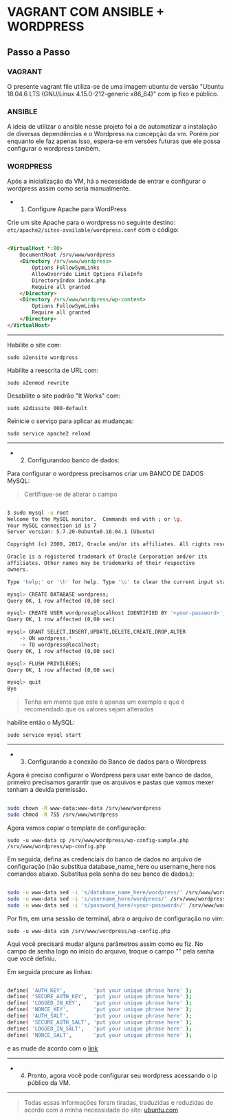 # VAGRANT COM ANSIBLE + WORDPRESS

## Passo a Passo

### VAGRANT

O presente vagrant file utiliza-se de uma imagem ubuntu de versão "Ubuntu 18.04.6 LTS (GNU/Linux 4.15.0-212-generic x86_64)" com ip fixo e público.

### ANSIBLE

A ideia de utilizar o ansible nesse projeto foi a de automatizar a instalação de diversas dependências e o Wordpress na concepção da vm. Porém por enquanto ele faz apenas isso, espera-se em versões futuras que ele possa configurar o wordpress também.

### WORDPRESS

Após a inicialização da VM, há a necessidade de entrar e configurar o wordpress assim como seria manualmente.

- 1. Configure Apache para WordPress

Crie um site Apache para o wordpress no seguinte destino: `etc/apache2/sites-available/wordpress.conf` com o código:

```HTML

<VirtualHost *:80>
    DocumentRoot /srv/www/wordpress
    <Directory /srv/www/wordpress>
        Options FollowSymLinks
        AllowOverride Limit Options FileInfo
        DirectoryIndex index.php
        Require all granted
    </Directory>
    <Directory /srv/www/wordpress/wp-content>
        Options FollowSymLinks
        Require all granted
    </Directory>
</VirtualHost>


```

---

Habilite o site com:

`sudo a2ensite wordpress`

Habilite a reescrita de URL com:

`sudo a2enmod rewrite`

Desabilite o site padrão "It Works" com:

`sudo a2dissite 000-default`

Reinicie o serviço para aplicar as mudanças:

`sudo service apache2 reload`

---

- 2. Configurandoo banco de dados:

Para configurar o wordpress precisamos criar um BANCO DE DADOS MySQL:

> Certifique-se de alterar o campo <your-password>

```bash

$ sudo mysql -u root
Welcome to the MySQL monitor.  Commands end with ; or \g.
Your MySQL connection id is 7
Server version: 5.7.20-0ubuntu0.16.04.1 (Ubuntu)

Copyright (c) 2000, 2017, Oracle and/or its affiliates. All rights reserved.

Oracle is a registered trademark of Oracle Corporation and/or its
affiliates. Other names may be trademarks of their respective
owners.

Type 'help;' or '\h' for help. Type '\c' to clear the current input statement.

mysql> CREATE DATABASE wordpress;
Query OK, 1 row affected (0,00 sec)

mysql> CREATE USER wordpress@localhost IDENTIFIED BY '<your-password>';
Query OK, 1 row affected (0,00 sec)

mysql> GRANT SELECT,INSERT,UPDATE,DELETE,CREATE,DROP,ALTER
    -> ON wordpress.*
    -> TO wordpress@localhost;
Query OK, 1 row affected (0,00 sec)

mysql> FLUSH PRIVILEGES;
Query OK, 1 row affected (0,00 sec)

mysql> quit
Bye

```

> Tenha em mente que este é apenas um exemplo e que é recomendado que os valores sejam alterados

habilite então o MySQL:

`sudo service mysql start`

---

- 3. Configurando a conexão do Banco de dados para o Wordpress

Agora é preciso configurar o Wordpress para usar este banco de dados, primeiro precisamos garantir que os arquivos e pastas que vamos mexer tenham a devida permissão.

```bash

sudo chown -R www-data:www-data /srv/www/wordpress
sudo chmod -R 755 /srv/www/wordpress


```

Agora vamos copiar o template de configuração:

`sudo -u www-data cp /srv/www/wordpress/wp-config-sample.php /srv/www/wordpress/wp-config.php`

Em seguida, defina as credenciais do banco de dados no arquivo de configuração (não substitua database_name_here ou username_here nos comandos abaixo. Substitua <your-password> pela senha do seu banco de dados.):

```bash

sudo -u www-data sed -i 's/database_name_here/wordpress/' /srv/www/wordpress/wp-config.php
sudo -u www-data sed -i 's/username_here/wordpress/' /srv/www/wordpress/wp-config.php
sudo -u www-data sed -i 's/password_here/<your-password>/' /srv/www/wordpress/wp-config.php

```

Por fim, em uma sessão de terminal, abra o arquivo de configuração no vim:

`sudo -u www-data vim /srv/www/wordpress/wp-config.php`

Aqui você precisará mudar alguns parâmetros assim como eu fiz. No campo de senha logo no início do arquivo, troque o campo "<your-password>" pela senha que você definiu.

Em seguida procure as linhas:

```bash

define( 'AUTH_KEY',         'put your unique phrase here' );
define( 'SECURE_AUTH_KEY',  'put your unique phrase here' );
define( 'LOGGED_IN_KEY',    'put your unique phrase here' );
define( 'NONCE_KEY',        'put your unique phrase here' );
define( 'AUTH_SALT',        'put your unique phrase here' );
define( 'SECURE_AUTH_SALT', 'put your unique phrase here' );
define( 'LOGGED_IN_SALT',   'put your unique phrase here' );
define( 'NONCE_SALT',       'put your unique phrase here' );

```

e as mude de acordo com o [link](https://api.wordpress.org/secret-key/1.1/salt/)

---

- 4. Pronto, agora você pode configurar seu wordpress acessando o ip público da VM.

---

> Todas essas informações foram tiradas, traduzidas e reduzidas de acordo com a minha necessidade do site: [ubuntu.com](https://ubuntu.com/tutorials/install-and-configure-wordpress#7-configure-wordpress)
